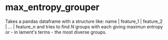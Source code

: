 # max_entropy_grouper

Takes a pandas dataframe with a structure like: name | feature_1 | feature_2 | ... | feature_n and tries to find $N$ groups with each giving maximun entropy or - in lament's terms - the most diverse groups.
